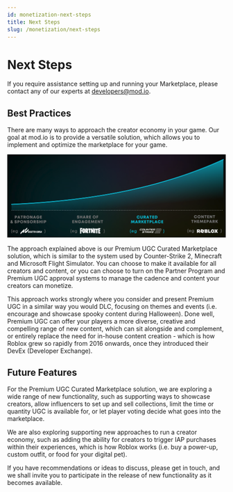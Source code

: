 ```yaml
---
id: monetization-next-steps
title: Next Steps
slug: /monetization/next-steps
---
```


# Next Steps

If you require assistance setting up and running your Marketplace, please contact any of our experts at developers@mod.io.

## Best Practices

There are many ways to approach the creator economy in your game. Our goal at mod.io is to provide a versatile solution, which allows you to implement and optimize the marketplace for your game.

![Monetization Best Practices](images/best-practices.png)

The approach explained above is our Premium UGC Curated Marketplace solution, which is similar to the system used by Counter-Strike 2, Minecraft and Microsoft  Flight Simulator. You can choose to make it available for all creators and content, or you can choose to turn on the Partner Program and Premium UGC approval systems to manage the cadence and content your creators can monetize.

This approach works strongly where you consider and present Premium UGC in a similar way you would DLC, focusing on themes and events (i.e. encourage and showcase spooky content during Halloween). Done well, Premium UGC can offer your players a more diverse, creative and compelling range of new content, which can sit alongside and complement, or entirely replace the need for in-house content creation - which is how Roblox grew so rapidly from 2016 onwards, once they introduced their DevEx (Developer Exchange).

## Future Features

For the Premium UGC Curated Marketplace solution, we are exploring a wide range of new functionality, such as supporting ways to showcase creators, allow influencers to set up and sell collections, limit the time or quantity UGC is available for, or let player voting decide what goes into the marketplace.

We are also exploring supporting new approaches to run a creator economy, such as adding the ability for creators to trigger IAP purchases within their experiences, which is how Roblox works (i.e. buy a power-up, custom outfit, or food for your digital pet).

If you have recommendations or ideas to discuss, please get in touch, and we shall invite you to participate in the release of new functionality as it becomes available.
